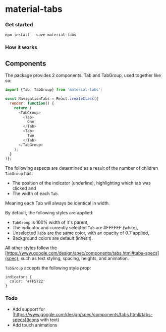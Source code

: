 # material-tabs

### Get started

```
npm install --save material-tabs
```

### How it works

## Components

The package provides 2 components: Tab and TabGroup, used together like so:

``` js
import {Tab, TabGroup} from 'material-tabs';

const NavigationTabs = React.createClass({
  render: function() {
    return (
      <TabGroup>
        <Tab>
          One
        </Tab>
        <Tab>
          Two
        </Tab>
      </TabGroup>
    );
  }
)};
```

The following aspects are determined as a result of the number of children ```TabGroup``` has:

- The position of the indicator (underline), highlighting which tab was clicked and
- The width of each ```Tab```.

Meaning each Tab will always be identical in width.

By default, the following styles are applied:

- ```TabGroup``` is 100% width of it's parent,
- The indicator and currently selected ```Tab``` are #FFFFFF (white),
- Unselected ```Tab```s are the same color, with an opacity of 0.7 applied,
- Background colors are default (inherit).

All other styles follow the [https://www.google.com/design/spec/components/tabs.html#tabs-specs](spec), such as text styling, spacing, heights, and animation.

```TabGroup``` accepts the following style prop:

```
indicator: {
  color: '#FF5722'
}
```

### Todo
- Add support for [https://www.google.com/design/spec/components/tabs.html#tabs-specs](icons with text)
- Add touch animations
